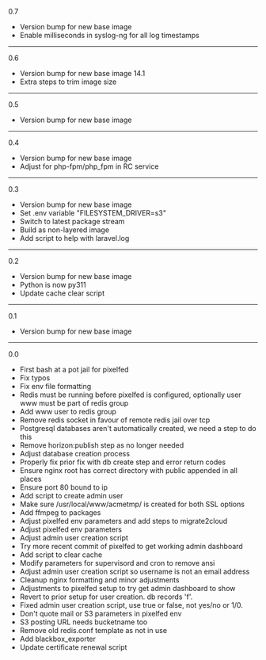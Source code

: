 0.7

* Version bump for new base image
* Enable milliseconds in syslog-ng for all log timestamps

---

0.6

* Version bump for new base image 14.1
* Extra steps to trim image size

---

0.5

* Version bump for new base image

---

0.4

* Version bump for new base image
* Adjust for php-fpm/php_fpm in RC service

---

0.3

* Version bump for new base image
* Set .env variable "FILESYSTEM_DRIVER=s3"
* Switch to latest package stream
* Build as non-layered image
* Add script to help with laravel.log

---

0.2

* Version bump for new base image
* Python is now py311
* Update cache clear script

---

0.1

* Version bump for new base image

---

0.0

* First bash at a pot jail for pixelfed
* Fix typos
* Fix env file formatting
* Redis must be running before pixelfed is configured, optionally user www must be part of redis group
* Add www user to redis group
* Remove redis socket in favour of remote redis jail over tcp
* Postgresql databases aren't automatically created, we need a step to do this
* Remove horizon:publish step as no longer needed
* Adjust database creation process
* Properly fix prior fix with db create step and error return codes
* Ensure nginx root has correct directory with public appended in all places
* Ensure port 80 bound to ip
* Add script to create admin user
* Make sure /usr/local/www/acmetmp/ is created for both SSL options
* Add ffmpeg to packages
* Adjust pixelfed env parameters and add steps to migrate2cloud
* Adjust pixelfed env parameters
* Adjust admin user creation script
* Try more recent commit of pixelfed to get working admin dashboard
* Add script to clear cache
* Modify parameters for supervisord and cron to remove ansi
* Adjust admin user creation script so username is not an email address
* Cleanup nginx formatting and minor adjustments
* Adjustments to pixelfed setup to try get admin dashboard to show
* Revert to prior setup for user creation. db records 'f'. 
* Fixed admin user creation script, use true or false, not yes/no or 1/0.
* Don't quote mail or S3 parameters in pixelfed env
* S3 posting URL needs bucketname too
* Remove old redis.conf template as not in use
* Add blackbox_exporter
* Update certificate renewal script
